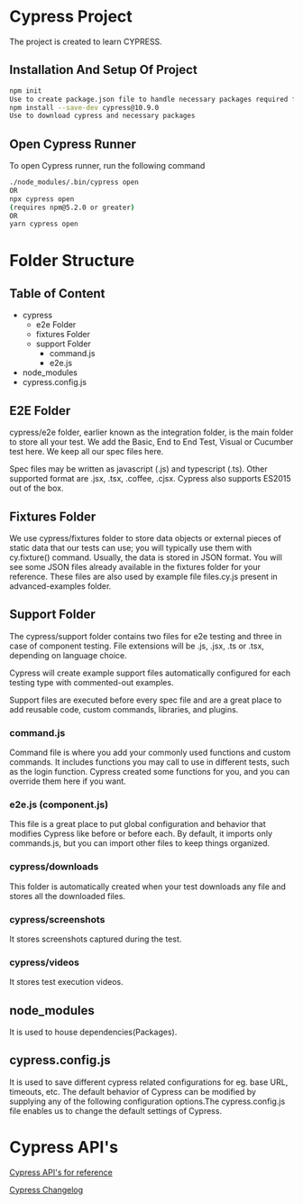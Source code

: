 # Cypress Project

The project is created to learn CYPRESS.

## Installation And Setup Of Project

```bash
npm init 
Use to create package.json file to handle necessary packages required for the project
npm install --save-dev cypress@10.9.0 
Use to download cypress and necessary packages
```

## Open Cypress Runner

To open Cypress runner, run the following command

```bash
./node_modules/.bin/cypress open
OR
npx cypress open
(requires npm@5.2.0 or greater)
OR
yarn cypress open
```

# Folder Structure

## Table of Content

* cypress
   * e2e Folder
   * fixtures Folder
   * support Folder
     * command.js
     * e2e.js
* node_modules
* cypress.config.js

## E2E Folder

cypress/e2e folder, earlier known as the integration folder, is the main folder to store all your test. We add the Basic, End to End Test, Visual or Cucumber test here. We keep all our spec files here.

Spec files may be written as javascript (.js) and typescript (.ts). Other supported format are .jsx, .tsx, .coffee, .cjsx. Cypress also supports ES2015 out of the box.

## Fixtures Folder

We use cypress/fixtures folder to store data objects or external pieces of static data that our tests can use; you will typically use them with cy.fixture() command. Usually, the data is stored in JSON format. You will see some JSON files already available in the fixtures folder for your reference. These files are also used by example file files.cy.js present in advanced-examples folder.

## Support Folder

The cypress/support folder contains two files for e2e testing and three in case of component testing. File extensions will be .js, .jsx, .ts or .tsx, depending on language choice.

Cypress will create example support files automatically configured for each testing type with commented-out examples.

Support files are executed before every spec file and are a great place to add reusable code, custom commands, libraries, and plugins.

### command.js

Command file is where you add your commonly used functions and custom commands. It includes functions you may call to use in different tests, such as the login function. Cypress created some functions for you, and you can override them here if you want.


### e2e.js (component.js)

This file is a great place to put global configuration and behavior that modifies Cypress like before or before each. By default, it imports only commands.js, but you can import other files to keep things organized.


### cypress/downloads 
This folder is automatically created when your test downloads any file and stores all the downloaded files.

### cypress/screenshots

 It stores screenshots captured during the test.

### cypress/videos

It stores test execution videos.

## node_modules

It is used to house dependencies(Packages).

## cypress.config.js

It is used to save different cypress related configurations for eg. base URL, timeouts, etc. The default behavior of Cypress can be modified by supplying any of the following configuration options.The cypress.config.js file enables us to change the default settings of Cypress.


# Cypress API's

[Cypress API's for reference](https://docs.cypress.io/api/table-of-contents)

[Cypress Changelog](https://docs.cypress.io/guides/references/changelog)
